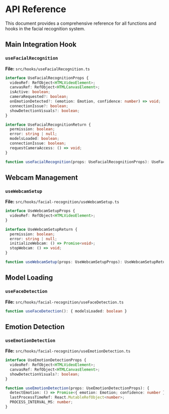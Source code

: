 
# API Reference

This document provides a comprehensive reference for all functions and hooks in the facial recognition system.

## Main Integration Hook

### `useFacialRecognition`

**File:** `src/hooks/useFacialRecognition.ts`

```typescript
interface UseFacialRecognitionProps {
  videoRef: RefObject<HTMLVideoElement>;
  canvasRef: RefObject<HTMLCanvasElement>;
  isActive: boolean;
  cameraRequested?: boolean;
  onEmotionDetected?: (emotion: Emotion, confidence: number) => void;
  connectionIssue?: boolean;
  showDetectionVisuals?: boolean;
}

interface UseFacialRecognitionReturn {
  permission: boolean;
  error: string | null;
  modelsLoaded: boolean;
  connectionIssue: boolean;
  requestCameraAccess: () => void;
}

function useFacialRecognition(props: UseFacialRecognitionProps): UseFacialRecognitionReturn
```

## Webcam Management

### `useWebcamSetup`

**File:** `src/hooks/facial-recognition/useWebcamSetup.ts`

```typescript
interface UseWebcamSetupProps {
  videoRef: RefObject<HTMLVideoElement>;
}

interface UseWebcamSetupReturn {
  permission: boolean;
  error: string | null;
  initializeWebcam: () => Promise<void>;
  stopWebcam: () => void;
}

function useWebcamSetup(props: UseWebcamSetupProps): UseWebcamSetupReturn
```

## Model Loading

### `useFaceDetection`

**File:** `src/hooks/facial-recognition/useFaceDetection.ts`

```typescript
function useFaceDetection(): { modelsLoaded: boolean }
```

## Emotion Detection

### `useEmotionDetection`

**File:** `src/hooks/facial-recognition/useEmotionDetection.ts`

```typescript
interface UseEmotionDetectionProps {
  videoRef: RefObject<HTMLVideoElement>;
  canvasRef: RefObject<HTMLCanvasElement>;
  showDetectionVisuals?: boolean;
}

function useEmotionDetection(props: UseEmotionDetectionProps): {
  detectEmotion: () => Promise<{ emotion: Emotion; confidence: number } | null>;
  lastProcessTimeRef: React.MutableRefObject<number>;
  PROCESS_INTERVAL_MS: number;
}
```
